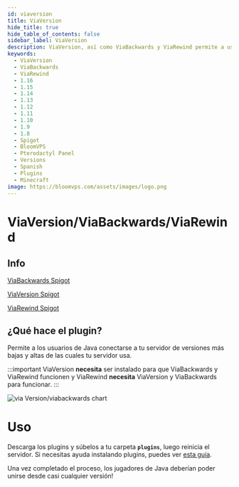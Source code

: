 ```yaml
---
id: viaversion
title: ViaVersion
hide_title: true
hide_table_of_contents: false
sidebar_label: ViaVersion
description: ViaVersion, así como ViaBackwards y ViaRewind permite a usuarios de distintas versiones que las que tu servidor unirse y jugar
keywords:
  - ViaVersion
  - ViaBackwards
  - ViaRewind
  - 1.16
  - 1.15
  - 1.14
  - 1.13
  - 1.12
  - 1.11
  - 1.10
  - 1.9
  - 1.8
  - Spigot
  - BloomVPS
  - Pterodactyl Panel
  - Versions
  - Spanish
  - Plugins
  - Minecraft
image: https://bloomvps.com/assets/images/logo.png
---
```

# **ViaVersion/ViaBackwards/ViaRewind**

## Info

[ViaBackwards Spigot](https://www.spigotmc.org/resources/viabackwards.27448/)

[ViaVersion Spigot](https://www.spigotmc.org/resources/viaversion.19254/)

[ViaRewind Spigot](https://www.spigotmc.org/resources/viarewind.52109/)


## ¿Qué hace el plugin?
Permite a los usuarios de Java conectarse a tu servidor de versiones más bajas y altas de las cuales tu servidor usa.

:::important
ViaVersion **necesita** ser instalado para que ViaBackwards y ViaRewind funcionen y
ViaRewind **necesita** ViaVersion y ViaBackwards para funcionar.
:::


![via Version/viabackwards chart](https://cdn.discordapp.com/attachments/737803938430189678/750862566192054282/viaversion-darkmode.png)

# Uso
Descarga los plugins y súbelos a tu carpeta **`plugins`**, luego reinicia el servidor. Si necesitas ayuda instalando plugins, puedes ver [esta guía](https://docs.bloomvps.com/plugins).

Una vez completado el proceso, los jugadores de Java deberían poder unirse desde casi cualquier versión!